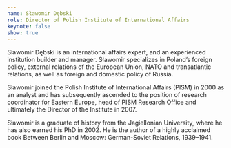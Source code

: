 ```yaml
---
name: Sławomir Dębski
role: Director of Polish Institute of International Affairs
keynote: false
show: true
---
```


Sławomir Dębski is an international affairs expert, and an experienced institution builder and manager. Sławomir specializes in Poland’s foreign policy, external relations of the European Union, NATO and transatlantic relations, as well as foreign and domestic policy of Russia.

Sławomir joined the Polish Institute of International Affairs (PISM) in 2000 as an analyst and has subsequently ascended to the position of research coordinator for Eastern Europe, head of PISM Research Office and ultimately the Director of the Institute in 2007.

Sławomir is a graduate of history from the Jagiellonian University, where he has also earned his PhD in 2002. He is the author of a highly acclaimed book Between Berlin and Moscow: German-Soviet Relations, 1939–1941.